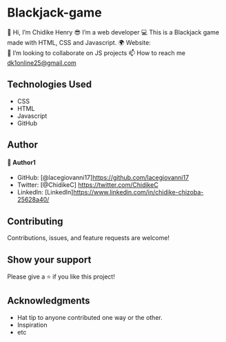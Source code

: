# Blackjack-game
👋 Hi, I’m Chidike Henry 
😎 I’m a web developer 
💻 This is a Blackjack game made with HTML, CSS and Javascript. 
🌍 Website:  
💞️ I’m looking to collaborate on JS projects 
📫 How to reach me dk1online25@gmail.com

## Technologies Used
* CSS
* HTML
* Javascript
* GitHub

## Author

#### 👤 Author1
- GitHub: [@lacegiovanni17]https://github.com/lacegiovanni17
- Twitter: [@ChidikeC] https://twitter.com/ChidikeC
- LinkedIn: [LinkedIn]https://www.linkedin.com/in/chidike-chizoba-25628a40/

## Contributing 
Contributions, issues, and feature requests are welcome!

## Show your support
Please give a ⭐️ if you like this project! 

## Acknowledgments
- Hat tip to anyone contributed one way or the other.
- Inspiration
- etc
